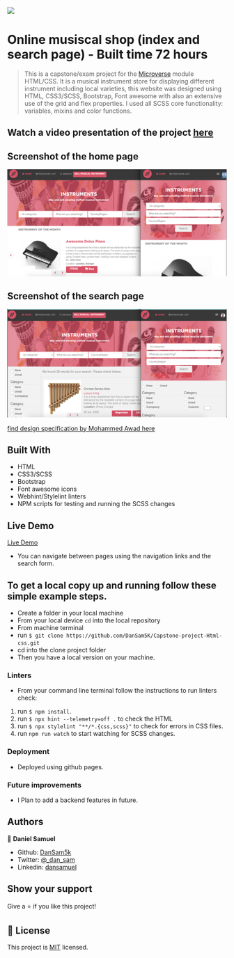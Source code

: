 ![](https://img.shields.io/badge/-Microverse%20projects-blueviolet)
# Online musiscal shop (index and search page) - Built time 72 hours

> This is a capstone/exam project for the [Microverse](https://www.microverse.org) module HTML/CSS. It is a musical instrument store for displaying different instrument including local varieties, this website was designed using HTML, CSS3/SCSS, Bootstrap, Font awesome with also an extensive use of the grid and flex properties. I used all SCSS core functionality: variables, mixins and color functions.

## Watch a video presentation of the project [here](https://www.loom.com/share/89eaad41f2714de4b45b8ca87b4cffb7)

## Screenshot of the home page

![screenshot](./assets/images/screenshothp.png)

## Screenshot of the search page

![screenshot](./assets/images/screenshotsp.png)

[find design specification by Mohammed Awad here](https://www.behance.net/gallery/24796463/ZATTIX)
## Built With

- HTML
- CSS3/SCSS
- Bootstrap
- Font awesome icons
- Webhint/Stylelint linters
- NPM scripts for testing and running the SCSS changes

## Live Demo

[Live Demo](https://dansam5k.github.io/Capstone-project-Html-css/)

- You can navigate between pages using the navigation links and the search form.

## To get a local copy up and running follow these simple example steps.

- Create a folder in your local machine 
- From your local device `cd` into the local repository
- From machine terminal
- run `$ git clone https://github.com/DanSam5K/Capstone-project-Html-css.git`
- cd into the clone project folder
- Then you have a local version on your machine.
### Linters
- From your command line terminal follow the instructions to run linters check:
1. run `$ npm install`.
2. run `$ npx hint --telemetry=off .` to check the HTML 
3. run `$ npx stylelint "**/*.{css,scss}"` to check for errors in CSS files.
4. run `npm run watch` to start watching for SCSS changes.

### Deployment
 - Deployed using github pages.

### Future improvements

- I Plan to add a backend features in future.
## Authors

👤 **Daniel Samuel**
- Github: [DanSam5k](https://github.com/DanSam5k)
- Twitter: [@_dan_sam](https://twitter.com/_dan_sam)
- Linkedin: [dansamuel](https://www.linkedin.com/in/dansamuel/)

## Show your support

Give a ⭐️ if you like this project!

## 📝 License

This project is [MIT](https://docs.github.com/en/github/creating-cloning-and-archiving-repositories/licensing-a-repository) licensed.
